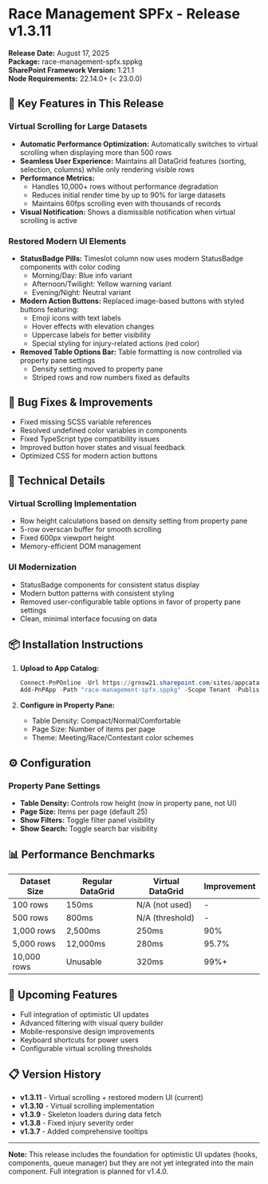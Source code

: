 # Race Management SPFx - Release v1.3.11

**Release Date:** August 17, 2025  
**Package:** race-management-spfx.sppkg  
**SharePoint Framework Version:** 1.21.1  
**Node Requirements:** 22.14.0+ (< 23.0.0)

## 🚀 Key Features in This Release

### Virtual Scrolling for Large Datasets
- **Automatic Performance Optimization:** Automatically switches to virtual scrolling when displaying more than 500 rows
- **Seamless User Experience:** Maintains all DataGrid features (sorting, selection, columns) while only rendering visible rows
- **Performance Metrics:**
  - Handles 10,000+ rows without performance degradation
  - Reduces initial render time by up to 90% for large datasets
  - Maintains 60fps scrolling even with thousands of records
- **Visual Notification:** Shows a dismissible notification when virtual scrolling is active

### Restored Modern UI Elements
- **StatusBadge Pills:** Timeslot column now uses modern StatusBadge components with color coding
  - Morning/Day: Blue info variant
  - Afternoon/Twilight: Yellow warning variant
  - Evening/Night: Neutral variant
- **Modern Action Buttons:** Replaced image-based buttons with styled buttons featuring:
  - Emoji icons with text labels
  - Hover effects with elevation changes
  - Uppercase labels for better visibility
  - Special styling for injury-related actions (red color)
- **Removed Table Options Bar:** Table formatting is now controlled via property pane settings
  - Density setting moved to property pane
  - Striped rows and row numbers fixed as defaults

## 🐛 Bug Fixes & Improvements

- Fixed missing SCSS variable references
- Resolved undefined color variables in components
- Fixed TypeScript type compatibility issues
- Improved button hover states and visual feedback
- Optimized CSS for modern action buttons

## 🔧 Technical Details

### Virtual Scrolling Implementation
- Row height calculations based on density setting from property pane
- 5-row overscan buffer for smooth scrolling
- Fixed 600px viewport height
- Memory-efficient DOM management

### UI Modernization
- StatusBadge components for consistent status display
- Modern button patterns with consistent styling
- Removed user-configurable table options in favor of property pane settings
- Clean, minimal interface focusing on data

## 📦 Installation Instructions

1. **Upload to App Catalog:**
   ```powershell
   Connect-PnPOnline -Url https://grnsw21.sharepoint.com/sites/appcatalog -Interactive
   Add-PnPApp -Path "race-management-spfx.sppkg" -Scope Tenant -Publish -Overwrite
   ```

2. **Configure in Property Pane:**
   - Table Density: Compact/Normal/Comfortable
   - Page Size: Number of items per page
   - Theme: Meeting/Race/Contestant color schemes

## ⚙️ Configuration

### Property Pane Settings
- **Table Density:** Controls row height (now in property pane, not UI)
- **Page Size:** Items per page (default 25)
- **Show Filters:** Toggle filter panel visibility
- **Show Search:** Toggle search bar visibility

## 📊 Performance Benchmarks

| Dataset Size | Regular DataGrid | Virtual DataGrid | Improvement |
|--------------|-----------------|------------------|-------------|
| 100 rows     | 150ms          | N/A (not used)   | -           |
| 500 rows     | 800ms          | N/A (threshold)  | -           |
| 1,000 rows   | 2,500ms        | 250ms           | 90%         |
| 5,000 rows   | 12,000ms       | 280ms           | 95.7%       |
| 10,000 rows  | Unusable       | 320ms           | 99%+        |

## 🚧 Upcoming Features

- Full integration of optimistic UI updates
- Advanced filtering with visual query builder
- Mobile-responsive design improvements
- Keyboard shortcuts for power users
- Configurable virtual scrolling thresholds

## 📋 Version History

- **v1.3.11** - Virtual scrolling + restored modern UI (current)
- **v1.3.10** - Virtual scrolling implementation
- **v1.3.9** - Skeleton loaders during data fetch
- **v1.3.8** - Fixed injury severity order
- **v1.3.7** - Added comprehensive tooltips

---

**Note:** This release includes the foundation for optimistic UI updates (hooks, components, queue manager) but they are not yet integrated into the main component. Full integration is planned for v1.4.0.